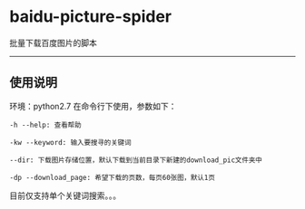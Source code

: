 # baidu-picture-spider
批量下载百度图片的脚本
***
## 使用说明
环境：python2.7
在命令行下使用，参数如下：

`-h --help: 查看帮助`

`-kw --keyword: 输入要搜寻的关键词`

`--dir: 下载图片存储位置，默认下载到当前目录下新建的download_pic文件夹中`

`-dp --download_page: 希望下载的页数，每页60张图，默认1页`

目前仅支持单个关键词搜索。。。

